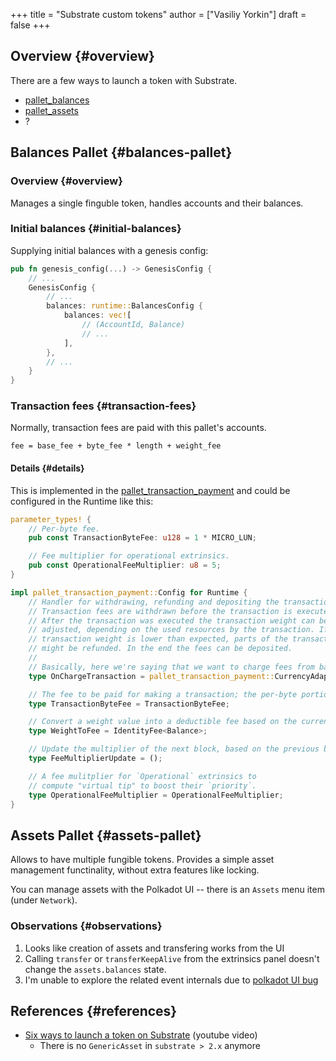 +++
title = "Substrate custom tokens"
author = ["Vasiliy Yorkin"]
draft = false
+++

## Overview {#overview}

There are a few ways to launch a token with Substrate.

-   [pallet\_balances](https://paritytech.github.io/substrate/master/pallet%5Fbalances/index.html)
-   [pallet\_assets](https://paritytech.github.io/substrate/master/pallet%5Fassets/index.html)
-   ?


## Balances Pallet {#balances-pallet}


### Overview {#overview}

Manages a single finguble token, handles accounts and their balances.


### Initial balances {#initial-balances}

Supplying initial balances with a genesis config:

```rust
pub fn genesis_config(...) -> GenesisConfig {
    // ...
    GenesisConfig {
        // ...
        balances: runtime::BalancesConfig {
            balances: vec![
                // (AccountId, Balance)
                // ...
            ],
        },
        // ...
    }
}
```


### Transaction fees {#transaction-fees}

Normally, transaction fees are paid with this pallet's accounts.

```nil
fee = base_fee + byte_fee * length + weight_fee
```


#### Details {#details}

This is implemented in the [pallet\_transaction\_payment](https://paritytech.github.io/substrate/master/pallet%5Ftransaction%5Fpayment/index.html) and could
be configured in the Runtime like this:

```rust
parameter_types! {
    // Per-byte fee.
    pub const TransactionByteFee: u128 = 1 * MICRO_LUN;

    // Fee multiplier for operational extrinsics.
    pub const OperationalFeeMultiplier: u8 = 5;
}

impl pallet_transaction_payment::Config for Runtime {
    // Handler for withdrawing, refunding and depositing the transaction fee.
    // Transaction fees are withdrawn before the transaction is executed.
    // After the transaction was executed the transaction weight can be
    // adjusted, depending on the used resources by the transaction. If the
    // transaction weight is lower than expected, parts of the transaction fee
    // might be refunded. In the end the fees can be deposited.
    //
    // Basically, here we're saying that we want to charge fees from balances pallet.
    type OnChargeTransaction = pallet_transaction_payment::CurrencyAdapter<Balances, ()>;

    // The fee to be paid for making a transaction; the per-byte portion.
    type TransactionByteFee = TransactionByteFee;

    // Convert a weight value into a deductible fee based on the currency type.
    type WeightToFee = IdentityFee<Balance>;

    // Update the multiplier of the next block, based on the previous block's weight.
    type FeeMultiplierUpdate = ();

    // A fee mulitplier for `Operational` extrinsics to
    // compute "virtual tip" to boost their `priority`.
    type OperationalFeeMultiplier = OperationalFeeMultiplier;
}
```


## Assets Pallet {#assets-pallet}

Allows to have multiple fungible tokens. Provides a simple asset
management functinality, without extra features like locking.

You can manage assets with the Polkadot UI -- there is an
`Assets` menu item (under `Network`).


### Observations {#observations}

1.  Looks like creation of assets and transfering works from the
    UI
2.  Calling `transfer` or `transferKeepAlive` from the extrinsics
    panel doesn't change the `assets.balances` state.
3.  I'm unable to explore the related event internals due to
    [polkadot UI bug](https://github.com/polkadot-js/apps/issues/6468)


## References {#references}

-   [Six ways to launch a token on Substrate](https://www.youtube.com/watch?v=7qkqEfToH8w&ab%5Fchannel=ParityTechnologies) (youtube video)
    -   There is no `GenericAsset` in `substrate > 2.x` anymore
